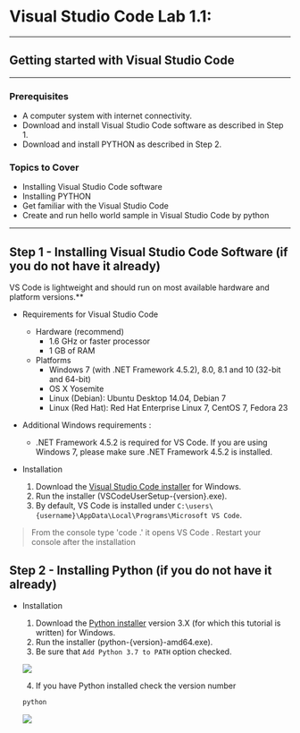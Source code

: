 # Visual Studio Code Lab 1.1:
---
## Getting started with Visual Studio Code
---

### Prerequisites 
* A computer system with internet connectivity.
* Download and install Visual Studio Code software as described in Step 1.
* Download and install PYTHON as described in Step 2.

 ### Topics to Cover
 * Installing Visual Studio Code software
 * Installing PYTHON
 * Get familiar with the Visual Studio Code
 * Create and run hello world sample in Visual Studio Code by python
---
 ## Step 1 - Installing Visual Studio Code Software (if you do not have it already)
 VS Code is lightweight and should run on most available hardware and platform versions.**

* Requirements for Visual Studio Code
    * Hardware (recommend)
        * 1.6 GHz or faster processor
        * 1 GB of RAM
    * Platforms
        * Windows 7 (with .NET Framework 4.5.2), 8.0, 8.1 and 10 (32-bit and 64-bit)
        * OS X Yosemite
        * Linux (Debian): Ubuntu Desktop 14.04, Debian 7
        * Linux (Red Hat): Red Hat Enterprise Linux 7, CentOS 7, Fedora 23


 * Additional Windows requirements :
    * .NET Framework 4.5.2 is required for VS Code. If you are using Windows 7, please make sure .NET Framework 4.5.2 is installed.

* Installation
    1. Download the [Visual Studio Code installer](https://code.visualstudio.com/download) for Windows.
    2. Run the installer (VSCodeUserSetup-{version}.exe). 
    3. By default, VS Code is installed under `C:\users\{username}\AppData\Local\Programs\Microsoft VS Code`.


> From the console type 'code .' it opens VS Code .
Restart your console after the installation 



 ## Step 2 - Installing Python (if you do not have it already)
 * Installation
    1. Download the [Python installer](https://www.python.org/downloads/windows/) version 3.X (for which this tutorial is written) for Windows.
    2. Run the installer (python-{version}-amd64.exe).
    3. Be sure that `Add Python 3.7 to PATH` option checked.

    ![](../images/01.jpg)

    4. If you have Python installed check the version number 

    ```bash
    python
    ```

    ![](../images/02.jpg)
    